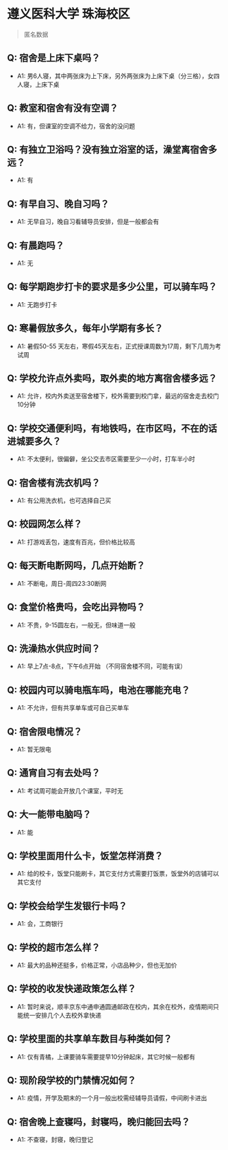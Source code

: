 # 遵义医科大学 珠海校区
> 匿名数据
## Q: 宿舍是上床下桌吗？
- A1: 男6人寝，其中两张床为上下床，另外两张床为上床下桌（分三格），女四人寝，上床下桌
## Q: 教室和宿舍有没有空调？
- A1: 有，但课室的空调不给力，宿舍的没问题
## Q: 有独立卫浴吗？没有独立浴室的话，澡堂离宿舍多远？
- A1: 有
## Q: 有早自习、晚自习吗？
- A1: 无早自习，晚自习看辅导员安排，但是一般都会有
## Q: 有晨跑吗？
- A1: 无
## Q: 每学期跑步打卡的要求是多少公里，可以骑车吗？
- A1: 无跑步打卡
## Q: 寒暑假放多久，每年小学期有多长？
- A1: 暑假50-55 天左右，寒假45天左右，正式授课周数为17周，剩下几周为考试周
## Q: 学校允许点外卖吗，取外卖的地方离宿舍楼多远？
- A1: 允许，校内外卖送至宿舍楼下，校外需要到校门拿，最远的宿舍走去校门10分钟
## Q: 学校交通便利吗，有地铁吗，在市区吗，不在的话进城要多久？
- A1: 不太便利，很偏僻，坐公交去市区需要至少一小时，打车半小时
## Q: 宿舍楼有洗衣机吗？
- A1: 有公用洗衣机，也可选择自己买
## Q: 校园网怎么样？
- A1: 打游戏丢包，速度有百兆，但价格比较高
## Q: 每天断电断网吗，几点开始断？
- A1: 不断电，周日-周四23:30断网
## Q: 食堂价格贵吗，会吃出异物吗？
- A1: 不贵，9-15圆左右，一般无，但味道一般
## Q: 洗澡热水供应时间？
- A1: 早上7点-8点，下午6点开始 （不同宿舍楼不同，可能有误）
## Q: 校园内可以骑电瓶车吗，电池在哪能充电？
- A1: 不允许，但有共享单车或可自己买单车
## Q: 宿舍限电情况？
- A1: 暂无限电
## Q: 通宵自习有去处吗？
- A1: 考试周可能会开放几个课室，平时无
## Q: 大一能带电脑吗？
- A1: 能
## Q: 学校里面用什么卡，饭堂怎样消费？
- A1: 给的校卡，饭堂只能刷卡，其它支付方式需要打饭票，饭堂外的店铺可以其它支付
## Q: 学校会给学生发银行卡吗？
- A1: 会，工商银行
## Q: 学校的超市怎么样？
- A1: 最大的品种还挺多，价格正常，小店品种少，但也无加价
## Q: 学校的收发快递政策怎么样？
- A1: 暂时来说，顺丰京东中通申通圆通邮政在校内，其余在校外，疫情期间只能统一安排几个人去校外拿快递
## Q: 学校里面的共享单车数目与种类如何？
- A1: 仅有青橘，上课要骑车需要提早10分钟起床，其它时候一般都有
## Q: 现阶段学校的门禁情况如何？
- A1: 疫情，开学及期末的一个月一般出校需经辅导员请假，中间刷卡进出
## Q: 宿舍晚上查寝吗，封寝吗，晚归能回去吗？
- A1: 不查寝，封寝，晚归登记